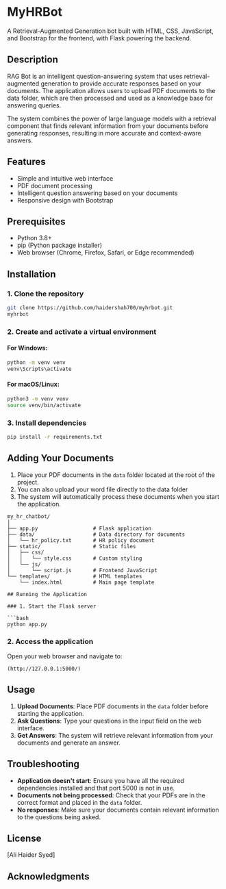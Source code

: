 # MyHRBot

A Retrieval-Augmented Generation bot built with HTML, CSS, JavaScript, and Bootstrap for the frontend, with Flask powering the backend.

## Description

RAG Bot is an intelligent question-answering system that uses retrieval-augmented generation to provide accurate responses based on your documents. The application allows users to upload PDF documents to the data folder, which are then processed and used as a knowledge base for answering queries.

The system combines the power of large language models with a retrieval component that finds relevant information from your documents before generating responses, resulting in more accurate and context-aware answers.

## Features

- Simple and intuitive web interface
- PDF document processing
- Intelligent question answering based on your documents
- Responsive design with Bootstrap

## Prerequisites

- Python 3.8+
- pip (Python package installer)
- Web browser (Chrome, Firefox, Safari, or Edge recommended)

## Installation

### 1. Clone the repository

```bash
git clone https://github.com/haidershah700/myhrbot.git
myhrbot
```

### 2. Create and activate a virtual environment

#### For Windows:

```bash
python -m venv venv
venv\Scripts\activate
```

#### For macOS/Linux:

```bash
python3 -m venv venv
source venv/bin/activate
```

### 3. Install dependencies

```bash
pip install -r requirements.txt
```

## Adding Your Documents

1. Place your PDF documents in the `data` folder located at the root of the project.
2. You can also upload your word file directly to the data folder
3. The system will automatically process these documents when you start the application.

```
my_hr_chatbot/
│
├── app.py                  # Flask application
├── data/                   # Data directory for documents
│   └── hr_policy.txt       # HR policy document
├── static/                 # Static files
│   ├── css/
│   │   └── style.css       # Custom styling
│   └── js/
│       └── script.js       # Frontend JavaScript
└── templates/              # HTML templates
    └── index.html          # Main page template

## Running the Application

### 1. Start the Flask server

```bash
python app.py
```

### 2. Access the application

Open your web browser and navigate to:

```
(http://127.0.0.1:5000/)
```

## Usage

1. **Upload Documents**: Place PDF documents in the `data` folder before starting the application.
2. **Ask Questions**: Type your questions in the input field on the web interface.
3. **Get Answers**: The system will retrieve relevant information from your documents and generate an answer.

## Troubleshooting

- **Application doesn't start**: Ensure you have all the required dependencies installed and that port 5000 is not in use.
- **Documents not being processed**: Check that your PDFs are in the correct format and placed in the `data` folder.
- **No responses**: Make sure your documents contain relevant information to the questions being asked.

## License

[Ali Haider Syed]

## Acknowledgments


